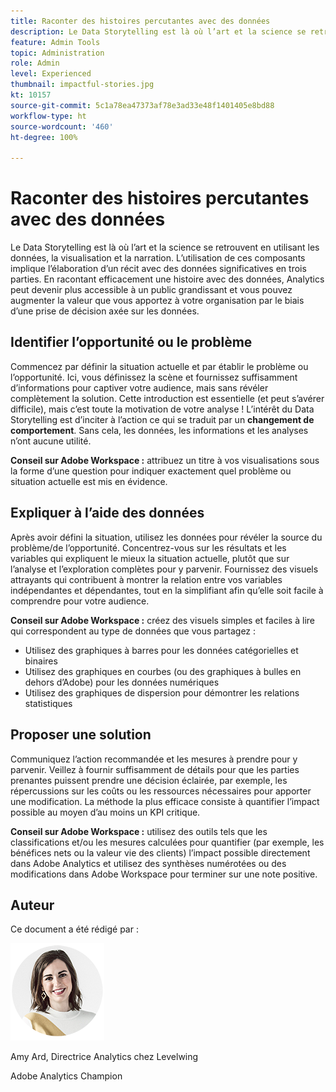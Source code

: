 ```yaml
---
title: Raconter des histoires percutantes avec des données
description: Le Data Storytelling est là où l’art et la science se retrouvent en utilisant les données, la visualisation et la narration.  L’utilisation de ces composants implique l’élaboration d’un récit avec des données significatives en trois parties. En racontant efficacement une histoire avec des données, Analytics peut devenir plus accessible à un public grandissant et vous pouvez augmenter la valeur que vous apportez à votre organisation par le biais d’une prise de décision axée sur les données.
feature: Admin Tools
topic: Administration
role: Admin
level: Experienced
thumbnail: impactful-stories.jpg
kt: 10157
source-git-commit: 5c1a78ea47373af78e3ad33e48f1401405e8bd88
workflow-type: ht
source-wordcount: '460'
ht-degree: 100%

---
```



# Raconter des histoires percutantes avec des données

Le Data Storytelling est là où l’art et la science se retrouvent en utilisant les données, la visualisation et la narration.  L’utilisation de ces composants implique l’élaboration d’un récit avec des données significatives en trois parties. En racontant efficacement une histoire avec des données, Analytics peut devenir plus accessible à un public grandissant et vous pouvez augmenter la valeur que vous apportez à votre organisation par le biais d’une prise de décision axée sur les données.

## Identifier l’opportunité ou le problème

Commencez par définir la situation actuelle et par établir le problème ou l’opportunité. Ici, vous définissez la scène et fournissez suffisamment d’informations pour captiver votre audience, mais sans révéler complètement la solution. Cette introduction est essentielle (et peut s’avérer difficile), mais c’est toute la motivation de votre analyse !  L’intérêt du Data Storytelling est d’inciter à l’action ce qui se traduit par un **changement de comportement**. Sans cela, les données, les informations et les analyses n’ont aucune utilité.

**Conseil sur Adobe Workspace :** attribuez un titre à vos visualisations sous la forme d’une question pour indiquer exactement quel problème ou situation actuelle est mis en évidence.

## Expliquer à l’aide des données

Après avoir défini la situation, utilisez les données pour révéler la source du problème/de l’opportunité. Concentrez-vous sur les résultats et les variables qui expliquent le mieux la situation actuelle, plutôt que sur l’analyse et l’exploration complètes pour y parvenir.  Fournissez des visuels attrayants qui contribuent à montrer la relation entre vos variables indépendantes et dépendantes, tout en la simplifiant afin qu’elle soit facile à comprendre pour votre audience.

**Conseil sur Adobe Workspace :**
créez des visuels simples et faciles à lire qui correspondent au type de données que vous partagez :

* Utilisez des graphiques à barres pour les données catégorielles et binaires
* Utilisez des graphiques en courbes (ou des graphiques à bulles en dehors d’Adobe) pour les données numériques
* Utilisez des graphiques de dispersion pour démontrer les relations statistiques

## Proposer une solution

Communiquez l’action recommandée et les mesures à prendre pour y parvenir.  Veillez à fournir suffisamment de détails pour que les parties prenantes puissent prendre une décision éclairée, par exemple, les répercussions sur les coûts ou les ressources nécessaires pour apporter une modification. La méthode la plus efficace consiste à quantifier l’impact possible au moyen d’au moins un KPI critique.

**Conseil sur Adobe Workspace :** utilisez des outils tels que les classifications et/ou les mesures calculées pour quantifier (par exemple, les bénéfices nets ou la valeur vie des clients) l’impact possible directement dans Adobe Analytics et utilisez des synthèses numérotées ou des modifications dans Adobe Workspace pour terminer sur une note positive.

## Auteur

Ce document a été rédigé par :

![Amy Ard](assets/amy-ard-headshot-small.png)

Amy Ard, Directrice Analytics chez Levelwing

Adobe Analytics Champion
